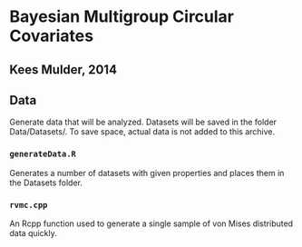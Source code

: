 # Bayesian Multigroup Circular Covariates

## Kees Mulder, 2014

## Data

Generate data that will be analyzed. Datasets will be saved in the folder Data/Datasets/.  To save space, actual data is not added to this archive. 

### `generateData.R` 

Generates a number of datasets with given properties and places them in the Datasets folder. 

### `rvmc.cpp`

An Rcpp function used to generate a single sample of von Mises distributed data quickly. 
